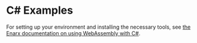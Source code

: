 # C# Examples

For setting up your environment and installing the necessary tools, see [the Enarx documentation on using WebAssembly with C#](https://enarx.dev/docs/WebAssembly/dotnet).
